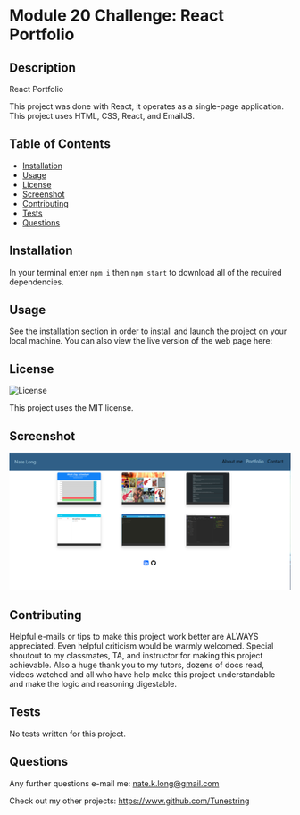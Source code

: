 # Module 20 Challenge: React Portfolio

## Description

React Portfolio

This project was done with React, it operates as a single-page application. This project uses HTML, CSS, React, and EmailJS.

## Table of Contents
- [Installation](#installation)
- [Usage](#usage)
- [License](#license)
- [Screenshot](#screenshot)
- [Contributing](#contributing)
- [Tests](#tests)
- [Questions](#questions)

## Installation

In your terminal enter `npm i` then `npm start` to download all of the required dependencies.

## Usage

See the installation section in order to install and launch the project on your local machine. You can also view the live version of the web page here:

## License

![License](https://img.shields.io/badge/License-MIT-brightgreen.svg)


This project uses the MIT license.

## Screenshot

![Screenshot](./src/assets/images/REACTProfile.png)


## Contributing

Helpful e-mails or tips to make this project work better are ALWAYS appreciated. Even helpful criticism would be warmly welcomed. Special shoutout to my classmates, TA, and instructor for making this project achievable. Also a huge thank you to my tutors, dozens of docs read, videos watched and all who have help make this project understandable and make the logic and reasoning digestable. 

## Tests

No tests written for this project.

## Questions

Any further questions e-mail me: nate.k.long@gmail.com

Check out my other projects: https://www.github.com/Tunestring